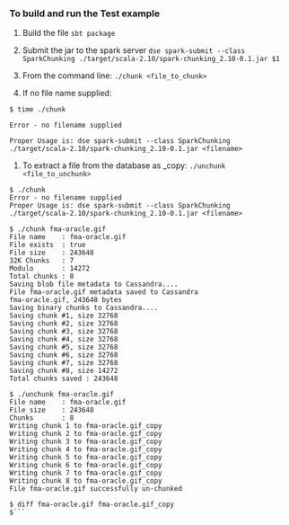 ### To build and run the Test example
1. Build the file ```sbt package```
1. Submit the jar to the spark server ```dse spark-submit --class SparkChunking ./target/scala-2.10/spark-chunking_2.10-0.1.jar $1```


1. From the command line:
```./chunk <file_to_chunk>```

1. If no file name supplied:

```$ time ./chunk```

```Error - no filename supplied```

```Proper Usage is: dse spark-submit --class SparkChunking ./target/scala-2.10/spark-chunking_2.10-0.1.jar <filename>```

1. To extract a file from the database as <filename>_copy:
```./unchunk <file_to_unchunk>```

```Example:
$ ./chunk
Error - no filename supplied
Proper Usage is: dse spark-submit --class SparkChunking ./target/scala-2.10/spark-chunking_2.10-0.1.jar <filename>

$ ./chunk fma-oracle.gif
File name    : fma-oracle.gif
File exists  : true
File size    : 243648
32K Chunks   : 7
Modulo       : 14272
Total chunks : 8
Saving blob file metadata to Cassandra....
File fma-oracle.gif metadata saved to Cassandra
fma-oracle.gif, 243648 bytes
Saving binary chunks to Cassandra....
Saving chunk #1, size 32768
Saving chunk #2, size 32768
Saving chunk #3, size 32768
Saving chunk #4, size 32768
Saving chunk #5, size 32768
Saving chunk #6, size 32768
Saving chunk #7, size 32768
Saving chunk #8, size 14272
Total chunks saved : 243648

$ ./unchunk fma-oracle.gif
File name    : fma-oracle.gif
File size    : 243648
Chunks       : 8
Writing chunk 1 to fma-oracle.gif_copy
Writing chunk 2 to fma-oracle.gif_copy
Writing chunk 3 to fma-oracle.gif_copy
Writing chunk 4 to fma-oracle.gif_copy
Writing chunk 5 to fma-oracle.gif_copy
Writing chunk 6 to fma-oracle.gif_copy
Writing chunk 7 to fma-oracle.gif_copy
Writing chunk 8 to fma-oracle.gif_copy
File fma-oracle.gif successfully un-chunked

$ diff fma-oracle.gif fma-oracle.gif_copy
$```
